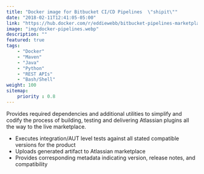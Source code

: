 ```yaml
---
title: "Docker image for Bitbucket CI/CD Pipelines  \"shipit\""
date: "2018-02-11T12:41:05-05:00"
link: "https://hub.docker.com/r/eddiewebb/bitbucket-pipelines-marketplace/"
image: "img/docker-pipelines.webp"
description: ""
featured: true
tags: 
    - "Docker"
    - "Maven"
    - "Java"
    - "Python"
    - "REST APIs"
    - "Bash/Shell"
weight: 100
sitemap: 
    priority : 0.8
---
```


Provides required dependencies and additional utilities to simplify and codify
the process of building, testing and delivering Atlassian plugins all the way to
the live marketplace.

* Executes integration/AUT level tests against all stated compatible versions
  for the product
* Uploads generated artifact to Atlassian marketplace
* Provides corresponding metadata indicating version, release notes, and
  compatibility
